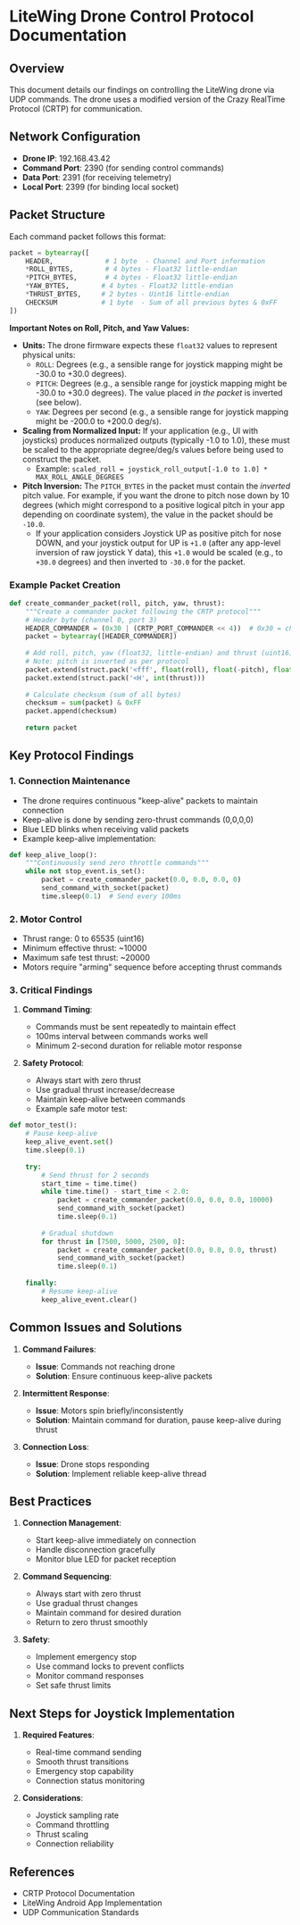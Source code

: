 # LiteWing Drone Control Protocol Documentation

## Overview
This document details our findings on controlling the LiteWing drone via UDP commands. The drone uses a modified version of the Crazy RealTime Protocol (CRTP) for communication.

## Network Configuration
- **Drone IP**: 192.168.43.42
- **Command Port**: 2390 (for sending control commands)
- **Data Port**: 2391 (for receiving telemetry)
- **Local Port**: 2399 (for binding local socket)

## Packet Structure
Each command packet follows this format:
```python
packet = bytearray([
    HEADER,             # 1 byte  - Channel and Port information
    *ROLL_BYTES,        # 4 bytes - Float32 little-endian
    *PITCH_BYTES,       # 4 bytes - Float32 little-endian
    *YAW_BYTES,        # 4 bytes - Float32 little-endian
    *THRUST_BYTES,     # 2 bytes - Uint16 little-endian
    CHECKSUM           # 1 byte  - Sum of all previous bytes & 0xFF
])
```

**Important Notes on Roll, Pitch, and Yaw Values:**

*   **Units:** The drone firmware expects these `float32` values to represent physical units:
    *   `ROLL`: Degrees (e.g., a sensible range for joystick mapping might be -30.0 to +30.0 degrees).
    *   `PITCH`: Degrees (e.g., a sensible range for joystick mapping might be -30.0 to +30.0 degrees). The value placed *in the packet* is inverted (see below).
    *   `YAW`: Degrees per second (e.g., a sensible range for joystick mapping might be -200.0 to +200.0 deg/s).
*   **Scaling from Normalized Input:** If your application (e.g., UI with joysticks) produces normalized outputs (typically -1.0 to 1.0), these must be scaled to the appropriate degree/deg/s values before being used to construct the packet.
    *   Example: `scaled_roll = joystick_roll_output[-1.0 to 1.0] * MAX_ROLL_ANGLE_DEGREES`
*   **Pitch Inversion:** The `PITCH_BYTES` in the packet must contain the *inverted* pitch value. For example, if you want the drone to pitch nose down by 10 degrees (which might correspond to a positive logical pitch in your app depending on coordinate system), the value in the packet should be `-10.0`.
    *   If your application considers Joystick UP as positive pitch for nose DOWN, and your joystick output for UP is `+1.0` (after any app-level inversion of raw joystick Y data), this `+1.0` would be scaled (e.g., to `+30.0` degrees) and then inverted to `-30.0` for the packet.

### Example Packet Creation
```python
def create_commander_packet(roll, pitch, yaw, thrust):
    """Create a commander packet following the CRTP protocol"""
    # Header byte (channel 0, port 3)
    HEADER_COMMANDER = (0x30 | (CRTP_PORT_COMMANDER << 4))  # 0x30 = channel 0, port 3
    packet = bytearray([HEADER_COMMANDER])
    
    # Add roll, pitch, yaw (float32, little-endian) and thrust (uint16)
    # Note: pitch is inverted as per protocol
    packet.extend(struct.pack('<fff', float(roll), float(-pitch), float(yaw)))
    packet.extend(struct.pack('<H', int(thrust)))
    
    # Calculate checksum (sum of all bytes)
    checksum = sum(packet) & 0xFF
    packet.append(checksum)
    
    return packet
```

## Key Protocol Findings

### 1. Connection Maintenance
- The drone requires continuous "keep-alive" packets to maintain connection
- Keep-alive is done by sending zero-thrust commands (0,0,0,0)
- Blue LED blinks when receiving valid packets
- Example keep-alive implementation:
```python
def keep_alive_loop():
    """Continuously send zero throttle commands"""
    while not stop_event.is_set():
        packet = create_commander_packet(0.0, 0.0, 0.0, 0)
        send_command_with_socket(packet)
        time.sleep(0.1)  # Send every 100ms
```

### 2. Motor Control
- Thrust range: 0 to 65535 (uint16)
- Minimum effective thrust: ~10000
- Maximum safe test thrust: ~20000
- Motors require "arming" sequence before accepting thrust commands

### 3. Critical Findings
1. **Command Timing**:
   - Commands must be sent repeatedly to maintain effect
   - 100ms interval between commands works well
   - Minimum 2-second duration for reliable motor response

2. **Safety Protocol**:
   - Always start with zero thrust
   - Use gradual thrust increase/decrease
   - Maintain keep-alive between commands
   - Example safe motor test:
```python
def motor_test():
    # Pause keep-alive
    keep_alive_event.set()
    time.sleep(0.1)
    
    try:
        # Send thrust for 2 seconds
        start_time = time.time()
        while time.time() - start_time < 2.0:
            packet = create_commander_packet(0.0, 0.0, 0.0, 10000)
            send_command_with_socket(packet)
            time.sleep(0.1)
        
        # Gradual shutdown
        for thrust in [7500, 5000, 2500, 0]:
            packet = create_commander_packet(0.0, 0.0, 0.0, thrust)
            send_command_with_socket(packet)
            time.sleep(0.1)
    
    finally:
        # Resume keep-alive
        keep_alive_event.clear()
```

## Common Issues and Solutions

1. **Command Failures**:
   - **Issue**: Commands not reaching drone
   - **Solution**: Ensure continuous keep-alive packets

2. **Intermittent Response**:
   - **Issue**: Motors spin briefly/inconsistently
   - **Solution**: Maintain command for duration, pause keep-alive during thrust

3. **Connection Loss**:
   - **Issue**: Drone stops responding
   - **Solution**: Implement reliable keep-alive thread

## Best Practices

1. **Connection Management**:
   - Start keep-alive immediately on connection
   - Handle disconnection gracefully
   - Monitor blue LED for packet reception

2. **Command Sequencing**:
   - Always start with zero thrust
   - Use gradual thrust changes
   - Maintain command for desired duration
   - Return to zero thrust smoothly

3. **Safety**:
   - Implement emergency stop
   - Use command locks to prevent conflicts
   - Monitor command responses
   - Set safe thrust limits

## Next Steps for Joystick Implementation

1. **Required Features**:
   - Real-time command sending
   - Smooth thrust transitions
   - Emergency stop capability
   - Connection status monitoring

2. **Considerations**:
   - Joystick sampling rate
   - Command throttling
   - Thrust scaling
   - Connection reliability

## References
- CRTP Protocol Documentation
- LiteWing Android App Implementation
- UDP Communication Standards 